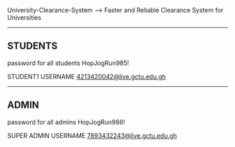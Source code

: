 University-Clearance-System -->
Faster and Reliable Clearance System for Universities

--------------------------------------------------------------
STUDENTS
------------------------------------------------------------



password for all students
HopJogRun985!

STUDENT1  USERNAME
4213420042@live.gctu.edu.gh






--------------------------------------------------------
ADMIN
-------------------------------------------------------


password for all admins
HopJogRun986!

SUPER ADMIN USERNAME
7893432243@live.gctu.edu.gh